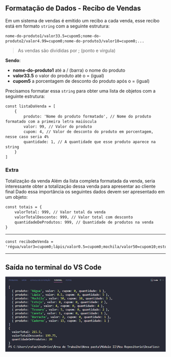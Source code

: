## Formatação de Dados - Recibo de Vendas

Em um sistema de vendas é emitido um recibo a cada venda, esse recibo está em formato `string` com a seguinte estrutura: 

    nome-do-produto1/valor33.5=cupom5;nome-do-produto2/valor4.99=cupom0;nome-do-produto3/valor10=cupom0;...

> As vendas são divididas por ; (ponto e virgula)

**Sendo**: 
- **nome-do-produto1** até a / (barra) o nome do produto
- **valor33.5** o valor do produto até o = (igual)
- **cupom5** a porcentagem de desconto do produto após o = (igual)


Precisamos formatar essa `string` para obter uma lista de objetos com a seguinte estrutura: 

    const listaDaVenda = [
        { 
            produto: 'Nome do produto formatado', // Nome do produto formatado com a primeira letra maiúscula 
            valor: 99, // Valor do produto
            cupom: 4, // Valor de desconto do produto em porcentagem, nesse caso seria 4%
            quantidade: 1, // A quantidade que esse produto aparece na string
        }
    ]

### Extra

Totalização da venda
Além da lista completa formatada da venda, seria interessante obter a totalização dessa venda para apresentar ao cliente final
Dado essa importância os seguintes dados devem ser apresentado em um objeto: 

    const totais = {
        valorTotal: 999, // Valor total da venda
        valorTotalDesconto: 999, // Valor total com desconto
        quantidadeDeProdutos: 999, // Quantidade de produtos na venda
    }

<hr/>

    const reciboDeVenda = 'régua/valor3=cupom0;lápis/valor0.5=cupom0;mochila/valor50=cupom10;estojo/valor8=cupom0;cola/valor4=cupom0;cola/valor4=cupom0;mochila/valor50=cupom10;lápis/valor0.5=cupom0;cola/valor4=cupom0;lápis/valor0.5=cupom0;mochila/valor50=cupom10;tesoura/valor5=cupom0;caneta/valor1=cupom0;cola/valor4=cupom0;estojo/valor8=cupom0;borracha/valor2=cupom0;caderno/valor15=cupom5;lápis/valor0.5=cupom0;lápis/valor0.5=cupom0;tesoura/valor5=cupom0;'

<hr>

## Saída no terminal do VS Code

![Alt text](image.png)

